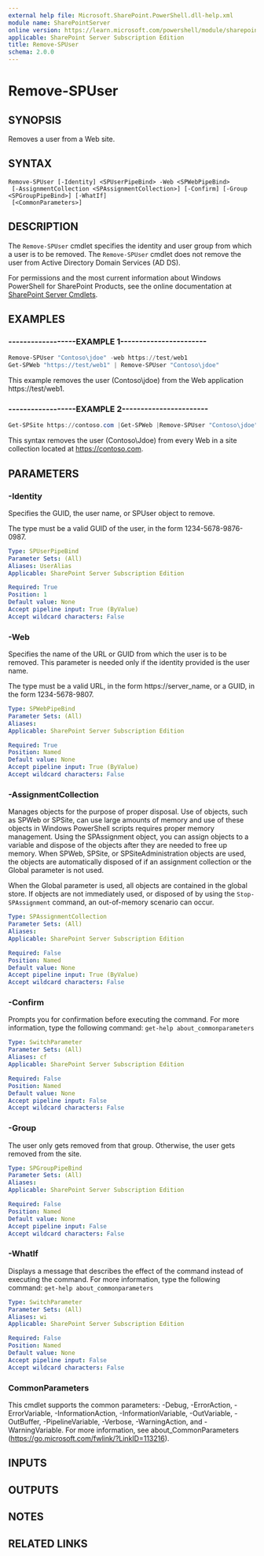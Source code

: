 ```yaml
---
external help file: Microsoft.SharePoint.PowerShell.dll-help.xml
module name: SharePointServer
online version: https://learn.microsoft.com/powershell/module/sharepoint-server/remove-spuser
applicable: SharePoint Server Subscription Edition
title: Remove-SPUser
schema: 2.0.0
---
```


# Remove-SPUser

## SYNOPSIS
Removes a user from a Web site.


## SYNTAX

```
Remove-SPUser [-Identity] <SPUserPipeBind> -Web <SPWebPipeBind>
 [-AssignmentCollection <SPAssignmentCollection>] [-Confirm] [-Group <SPGroupPipeBind>] [-WhatIf]
 [<CommonParameters>]
```

## DESCRIPTION
The `Remove-SPUser` cmdlet specifies the identity and user group from which a user is to be removed.
The `Remove-SPUser` cmdlet does not remove the user from Active Directory Domain Services (AD DS).

For permissions and the most current information about Windows PowerShell for SharePoint Products, see the online documentation at [SharePoint Server Cmdlets](https://learn.microsoft.com/powershell/sharepoint/sharepoint-server/sharepoint-server-cmdlets).


## EXAMPLES

### ------------------EXAMPLE 1-----------------------
```powershell
Remove-SPUser "Contoso\jdoe" -web https://test/web1
Get-SPWeb "https://test/web1" | Remove-SPUser "Contoso\jdoe"
```

This example removes the user (Contoso\jdoe) from the Web application https://test/web1.


### ------------------EXAMPLE 2-----------------------
```powershell
Get-SPSite https://contoso.com |Get-SPWeb |Remove-SPUser "Contoso\jdoe"
```

This syntax removes the user (Contoso\Jdoe) from every Web in a site collection located at https://contoso.com.


## PARAMETERS

### -Identity
Specifies the GUID, the user name, or SPUser object to remove.

The type must be a valid GUID of the user, in the form 1234-5678-9876-0987.

```yaml
Type: SPUserPipeBind
Parameter Sets: (All)
Aliases: UserAlias
Applicable: SharePoint Server Subscription Edition

Required: True
Position: 1
Default value: None
Accept pipeline input: True (ByValue)
Accept wildcard characters: False
```

### -Web
Specifies the name of the URL or GUID from which the user is to be removed.
This parameter is needed only if the identity provided is the user name.

The type must be a valid URL, in the form https://server_name, or a GUID, in the form 1234-5678-9807.

```yaml
Type: SPWebPipeBind
Parameter Sets: (All)
Aliases: 
Applicable: SharePoint Server Subscription Edition

Required: True
Position: Named
Default value: None
Accept pipeline input: True (ByValue)
Accept wildcard characters: False
```

### -AssignmentCollection
Manages objects for the purpose of proper disposal.
Use of objects, such as SPWeb or SPSite, can use large amounts of memory and use of these objects in Windows PowerShell scripts requires proper memory management.
Using the SPAssignment object, you can assign objects to a variable and dispose of the objects after they are needed to free up memory.
When SPWeb, SPSite, or SPSiteAdministration objects are used, the objects are automatically disposed of if an assignment collection or the Global parameter is not used.

When the Global parameter is used, all objects are contained in the global store.
If objects are not immediately used, or disposed of by using the `Stop-SPAssignment` command, an out-of-memory scenario can occur.

```yaml
Type: SPAssignmentCollection
Parameter Sets: (All)
Aliases: 
Applicable: SharePoint Server Subscription Edition

Required: False
Position: Named
Default value: None
Accept pipeline input: True (ByValue)
Accept wildcard characters: False
```

### -Confirm
Prompts you for confirmation before executing the command.
For more information, type the following command: `get-help about_commonparameters`

```yaml
Type: SwitchParameter
Parameter Sets: (All)
Aliases: cf
Applicable: SharePoint Server Subscription Edition

Required: False
Position: Named
Default value: None
Accept pipeline input: False
Accept wildcard characters: False
```

### -Group
The user only gets removed from that group.
Otherwise, the user gets removed from the site.

```yaml
Type: SPGroupPipeBind
Parameter Sets: (All)
Aliases: 
Applicable: SharePoint Server Subscription Edition

Required: False
Position: Named
Default value: None
Accept pipeline input: False
Accept wildcard characters: False
```

### -WhatIf
Displays a message that describes the effect of the command instead of executing the command.
For more information, type the following command: `get-help about_commonparameters`

```yaml
Type: SwitchParameter
Parameter Sets: (All)
Aliases: wi
Applicable: SharePoint Server Subscription Edition

Required: False
Position: Named
Default value: None
Accept pipeline input: False
Accept wildcard characters: False
```

### CommonParameters
This cmdlet supports the common parameters: -Debug, -ErrorAction, -ErrorVariable, -InformationAction, -InformationVariable, -OutVariable, -OutBuffer, -PipelineVariable, -Verbose, -WarningAction, and -WarningVariable. For more information, see about_CommonParameters (https://go.microsoft.com/fwlink/?LinkID=113216).

## INPUTS

## OUTPUTS

## NOTES

## RELATED LINKS

